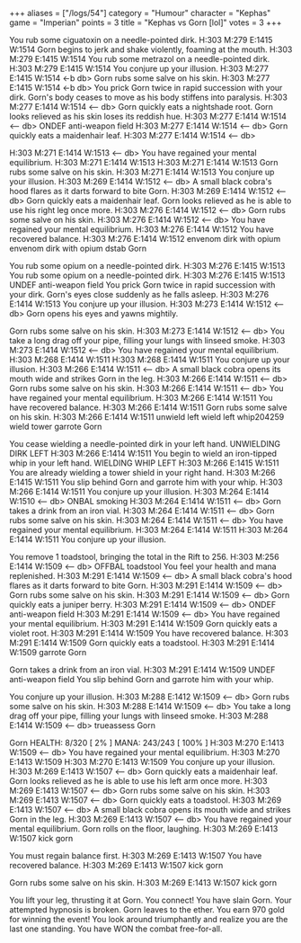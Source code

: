 +++
aliases = ["/logs/54"]
category = "Humour"
character = "Kephas"
game = "Imperian"
points = 3
title = "Kephas vs Gorn [lol]"
votes = 3
+++

You rub some ciguatoxin on a needle-pointed dirk.
H:303 M:279 E:1415 W:1514 <eb db> 
Gorn begins to jerk and shake violently, foaming at the mouth.
H:303 M:279 E:1415 W:1514 <eb db> 
You rub some metrazol on a needle-pointed dirk.
H:303 M:279 E:1415 W:1514 <eb db> 
You conjure up your illusion.
H:303 M:277 E:1415 W:1514 <-b db> 
Gorn rubs some salve on his skin.
H:303 M:277 E:1415 W:1514 <-b db> 
You prick Gorn twice in rapid succession with your dirk.
Gorn's body ceases to move as his body stiffens into paralysis.
H:303 M:277 E:1414 W:1514 <-- db> 
Gorn quickly eats a nightshade root.
Gorn looks relieved as his skin loses its reddish hue.
H:303 M:277 E:1414 W:1514 <-- db> 
ONDEF anti-weapon field
H:303 M:277 E:1414 W:1514 <-- db> 
Gorn quickly eats a maidenhair leaf.
H:303 M:277 E:1414 W:1514 <-- db> 

H:303 M:271 E:1414 W:1513 <-- db> 
You have regained your mental equilibrium.
H:303 M:271 E:1414 W:1513 <e- db> 
H:303 M:271 E:1414 W:1513 <e- db> 
Gorn rubs some salve on his skin.
H:303 M:271 E:1414 W:1513 <e- db> 
You conjure up your illusion.
H:303 M:269 E:1414 W:1512 <-- db> 
A small black cobra's hood flares as it darts forward to bite Gorn.
H:303 M:269 E:1414 W:1512 <-- db> 
Gorn quickly eats a maidenhair leaf.
Gorn looks relieved as he is able to use his right leg once more.
H:303 M:276 E:1414 W:1512 <-- db> 
Gorn rubs some salve on his skin.
H:303 M:276 E:1414 W:1512 <-- db> 
You have regained your mental equilibrium.
H:303 M:276 E:1414 W:1512 <e- db> 
You have recovered balance.
H:303 M:276 E:1414 W:1512 <eb db> envenom dirk with opium
envenom dirk with opium
dstab Gorn

You rub some opium on a needle-pointed dirk.
H:303 M:276 E:1415 W:1513 <eb db> 
You rub some opium on a needle-pointed dirk.
H:303 M:276 E:1415 W:1513 <eb db> 
UNDEF anti-weapon field
You prick Gorn twice in rapid succession with your dirk.
Gorn's eyes close suddenly as he falls asleep.
H:303 M:276 E:1414 W:1513 <e- db> 
You conjure up your illusion.
H:303 M:273 E:1414 W:1512 <-- db> 
Gorn opens his eyes and yawns mightily.

Gorn rubs some salve on his skin.
H:303 M:273 E:1414 W:1512 <-- db> 
You take a long drag off your pipe, filling your lungs with linseed smoke.
H:303 M:273 E:1414 W:1512 <-- db> 
You have regained your mental equilibrium.
H:303 M:268 E:1414 W:1511 <e- db> 
H:303 M:268 E:1414 W:1511 <e- db> 
You conjure up your illusion.
H:303 M:266 E:1414 W:1511 <-- db> 
A small black cobra opens its mouth wide and strikes Gorn in the leg.
H:303 M:266 E:1414 W:1511 <-- db> 
Gorn rubs some salve on his skin.
H:303 M:266 E:1414 W:1511 <-- db> 
You have regained your mental equilibrium.
H:303 M:266 E:1414 W:1511 <e- db> 
You have recovered balance.
H:303 M:266 E:1414 W:1511 <eb db> 
Gorn rubs some salve on his skin.
H:303 M:266 E:1414 W:1511 <eb db> unwield left
wield left whip204259
wield tower
garrote Gorn

You cease wielding a needle-pointed dirk in your left hand.
UNWIELDING DIRK LEFT
H:303 M:266 E:1414 W:1511 <eb db> 
You begin to wield an iron-tipped whip in your left hand.
WIELDING WHIP LEFT
H:303 M:266 E:1415 W:1511 <eb db> 
You are already wielding a tower shield in your right hand.
H:303 M:266 E:1415 W:1511 <eb db> 
You slip behind Gorn and garrote him with your whip.
H:303 M:266 E:1414 W:1511 <e- db> 
You conjure up your illusion.
H:303 M:264 E:1414 W:1510 <-- db> 
ONBAL smoking
H:303 M:264 E:1414 W:1511 <-- db> 
Gorn takes a drink from an iron vial.
H:303 M:264 E:1414 W:1511 <-- db> 
Gorn rubs some salve on his skin.
H:303 M:264 E:1414 W:1511 <-- db> 
You have regained your mental equilibrium.
H:303 M:264 E:1414 W:1511 <e- db> 
H:303 M:264 E:1414 W:1511 <e- db> 
You conjure up your illusion.

You remove 1 toadstool, bringing the total in the Rift to 256.
H:303 M:256 E:1414 W:1509 <-- db> 
OFFBAL toadstool
You feel your health and mana replenished.
H:303 M:291 E:1414 W:1509 <-- db> 
A small black cobra's hood flares as it darts forward to bite Gorn.
H:303 M:291 E:1414 W:1509 <-- db> 
Gorn rubs some salve on his skin.
H:303 M:291 E:1414 W:1509 <-- db> 
Gorn quickly eats a juniper berry.
H:303 M:291 E:1414 W:1509 <-- db> 
ONDEF anti-weapon field
H:303 M:291 E:1414 W:1509 <-- db> 
You have regained your mental equilibrium.
H:303 M:291 E:1414 W:1509 <e- db> 
Gorn quickly eats a violet root.
H:303 M:291 E:1414 W:1509 <e- db> 
You have recovered balance.
H:303 M:291 E:1414 W:1509 <eb db> 
Gorn quickly eats a toadstool.
H:303 M:291 E:1414 W:1509 <eb db> garrote Gorn

Gorn takes a drink from an iron vial.
H:303 M:291 E:1414 W:1509 <eb db> 
UNDEF anti-weapon field
You slip behind Gorn and garrote him with your whip.

You conjure up your illusion.
H:303 M:288 E:1412 W:1509 <-- db> 
Gorn rubs some salve on his skin.
H:303 M:288 E:1414 W:1509 <-- db> 
You take a long drag off your pipe, filling your lungs with linseed smoke.
H:303 M:288 E:1414 W:1509 <-- db> trueassess Gorn

Gorn HEALTH: 8/320 [ 2% ] MANA: 243/243 [ 100% ]
H:303 M:270 E:1413 W:1509 <-- db> 
You have regained your mental equilibrium.
H:303 M:270 E:1413 W:1509 <e- db> 
H:303 M:270 E:1413 W:1509 <e- db> 
You conjure up your illusion.
H:303 M:269 E:1413 W:1507 <-- db> 
Gorn quickly eats a maidenhair leaf.
Gorn looks relieved as he is able to use his left arm once more.
H:303 M:269 E:1413 W:1507 <-- db> 
Gorn rubs some salve on his skin.
H:303 M:269 E:1413 W:1507 <-- db> 
Gorn quickly eats a toadstool.
H:303 M:269 E:1413 W:1507 <-- db> 
A small black cobra opens its mouth wide and strikes Gorn in the leg.
H:303 M:269 E:1413 W:1507 <-- db> 
You have regained your mental equilibrium.
Gorn rolls on the floor, laughing.
H:303 M:269 E:1413 W:1507 <e- db> kick gorn

You must regain balance first.
H:303 M:269 E:1413 W:1507 <e- db> 
You have recovered balance.
H:303 M:269 E:1413 W:1507 <eb db> kick gorn

Gorn rubs some salve on his skin.
H:303 M:269 E:1413 W:1507 <eb db> kick gorn

You lift your leg, thrusting it at Gorn.
You connect!
You have slain Gorn.
Your attempted hypnosis is broken.
Gorn leaves to the ether.
You earn 970 gold for winning the event!
You look around triumphantly and realize you are the last one standing. You 
have WON the combat free-for-all.
